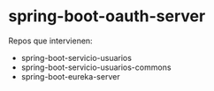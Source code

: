# spring-boot-oauth-server

Repos que intervienen:
- spring-boot-servicio-usuarios
- spring-boot-servicio-usuarios-commons
- spring-boot-eureka-server
